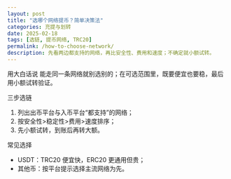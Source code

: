 ```yaml
---
layout: post
title: "选哪个网络提币？简单决策法"
categories: 充提与划转
date: 2025-02-18
tags: [选链, 提币网络, TRC20]
permalink: /how-to-choose-network/
description: 先看两边都支持的网络，再比安全性、费用和速度；不确定就小额试转。
---
```


用大白话说
能走同一条网络就别选别的；在可选范围里，既要便宜也要稳，最后用小额试转验证。

三步选链
1) 列出出币平台与入币平台“都支持”的网络；
2) 按安全性>稳定性>费用>速度排序；
3) 先小额试转，到账后再转大额。

常见选择
- USDT：TRC20 便宜快，ERC20 更通用但贵；
- 其他币：按平台提示选择主流网络为先。


